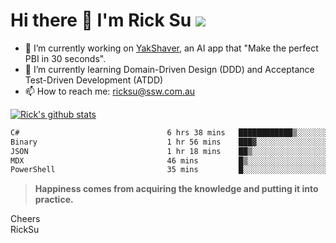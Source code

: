 # Hi there 👋 I'm Rick Su ![](https://komarev.com/ghpvc/?username=ricksu978)
<!--
**ricksu978/ricksu978** is a ✨ _special_ ✨ repository because its `README.md` (this file) appears on your GitHub profile.

Here are some ideas to get you started:
-->
- 🔭 I’m currently working on [YakShaver](https://yakshaver.ai/), an AI app that "Make the perfect PBI in 30 seconds".
- 🌱 I’m currently learning Domain-Driven Design (DDD) and Acceptance Test-Driven Development (ATDD)
- 📫 How to reach me: ricksu@ssw.com.au
<!--
- 👯 I’m looking to collaborate on ...
- 🤔 I’m looking for help with ...
- 💬 Ask me about ...
-->
<!--
- 😄 Pronouns: ...
- ⚡ Fun fact: ...
-->
[![Rick's github stats](https://github-readme-stats.vercel.app/api?username=ricksu978&theme=dark)](https://github.com/ricksu978/ricksu978)

<!--START_SECTION:waka-->

```txt
C#                                 6 hrs 38 mins   ████████████▒░░░░░░░░░░░░   49.38 %
Binary                             1 hr 56 mins    ███▓░░░░░░░░░░░░░░░░░░░░░   14.42 %
JSON                               1 hr 18 mins    ██▒░░░░░░░░░░░░░░░░░░░░░░   09.69 %
MDX                                46 mins         █▒░░░░░░░░░░░░░░░░░░░░░░░   05.78 %
PowerShell                         35 mins         █░░░░░░░░░░░░░░░░░░░░░░░░   04.43 %
```

<!--END_SECTION:waka-->

> **Happiness comes from acquiring the knowledge and putting it into practice.**

Cheers  
RickSu 
